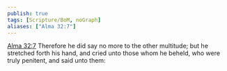 ```yaml
---
publish: true
tags: [Scripture/BoM, noGraph]
aliases: ["Alma 32:7"]
---
```

[Alma 32:7](https://churchofjesuschrist.org/study/scriptures/bofm/alma/32?lang=eng&id=p7#p7) Therefore he did say no more to the other multitude; but he stretched forth his hand, and cried unto those whom he beheld, who were truly penitent, and said unto them:
